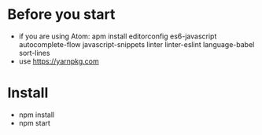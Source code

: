 # Before you start
- if you are using Atom: apm install editorconfig es6-javascript autocomplete-flow javascript-snippets linter linter-eslint language-babel sort-lines
- use https://yarnpkg.com

# Install
- npm install
- npm start
